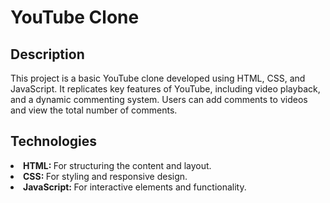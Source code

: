 <h1>YouTube Clone</h1>
<h2>Description</h2>
<p>This project is a basic YouTube clone developed using HTML, CSS, and JavaScript. It replicates key features of YouTube, including video playback, and a dynamic commenting system. Users can add comments to videos and view the total number of comments.</p>
<h2>Technologies</h2>
<li><b>HTML: </b>For structuring the content and layout.</li>
<li><b>CSS: </b>For styling and responsive design.</li>
<li><b>JavaScript: </b>For interactive elements and functionality.</li>
